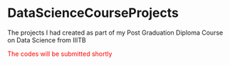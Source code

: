 # DataScienceCourseProjects
The projects I had created as part of my Post Graduation Diploma Course on Data Science from IIITB

<font color='red'> The codes will be submitted shortly </font> 
